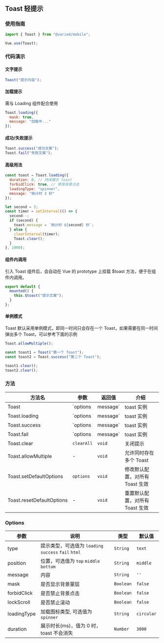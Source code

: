 ## Toast 轻提示

### 使用指南

```javascript
import { Toast } from "@varied/mobile";

Vue.use(Toast);
```

### 代码演示

#### 文字提示

```javascript
Toast("提示内容");
```

#### 加载提示

需与 Loading 组件配合使用

```javascript
Toast.loading({
  mask: true,
  message: "加载中..."
});
```

#### 成功/失败提示

```javascript
Toast.success("成功文案");
Toast.fail("失败文案");
```

#### 高级用法

```javascript
const toast = Toast.loading({
  duration: 0, // 持续展示 toast
  forbidClick: true, // 禁用背景点击
  loadingType: "spinner",
  message: "倒计时 3 秒"
});

let second = 3;
const timer = setInterval(() => {
  second--;
  if (second) {
    toast.message = `倒计时 ${second} 秒`;
  } else {
    clearInterval(timer);
    Toast.clear();
  }
}, 1000);
```

#### 组件内调用

引入 Toast 组件后，会自动在 Vue 的 prototype 上挂载 \$toast 方法，便于在组件内调用。

```js
export default {
  mounted() {
    this.$toast("提示文案");
  }
};
```

#### 单例模式

Toast 默认采用单例模式，即同一时间只会存在一个 Toast，如果需要在同一时间弹出多个 Toast，可以参考下面的示例

```js
Toast.allowMultiple();

const toast1 = Toast("第一个 Toast");
const toast2 = Toast.success("第二个 Toast");

toast1.clear();
toast2.clear();
```

### 方法

| 方法名                    | 参数                | 返回值     | 介绍                            |
| ------------------------- | ------------------- | ---------- | ------------------------------- |
| Toast                     | `options | message` | toast 实例 | 展示提示                        |
| Toast.loading             | `options | message` | toast 实例 | 展示加载提示                    |
| Toast.success             | `options | message` | toast 实例 | 展示成功提示                    |
| Toast.fail                | `options | message` | toast 实例 | 展示失败提示                    |
| Toast.clear               | `clearAll`          | `void`     | 关闭提示                        |
| Toast.allowMultiple       | -                   | `void`     | 允许同时存在多个 Toast          |
| Toast.setDefaultOptions   | `options`           | `void`     | 修改默认配置，对所有 Toast 生效 |
| Toast.resetDefaultOptions | -                   | `void`     | 重置默认配置，对所有 Toast 生效 |

### Options

| 参数        | 说明                                                 | 类型      | 默认值     |
| ----------- | ---------------------------------------------------- | --------- | ---------- |
| type        | 提示类型，可选值为 `loading` `success` `fail` `html` | `String`  | `text`     | - |
| position    | 位置，可选值为 `top` `middle` `bottom`               | `String`  | `middle`   | - |
| message     | 内容                                                 | `String`  | `''`       | - | - |
| mask        | 是否显示背景蒙层                                     | `Boolean` | `false`    | - |
| forbidClick | 是否禁止背景点击                                     | `Boolean` | `false`    | - |
| lockScroll  | 是否禁止滚动                                         | `Boolean` | `false`    | - |
| loadingType | 加载图标类型, 可选值为 `spinner`                     | `String`  | `circular` | - |
| duration    | 展示时长(ms)，值为 0 时，toast 不会消失              | `Number`  | `3000`     | - |
